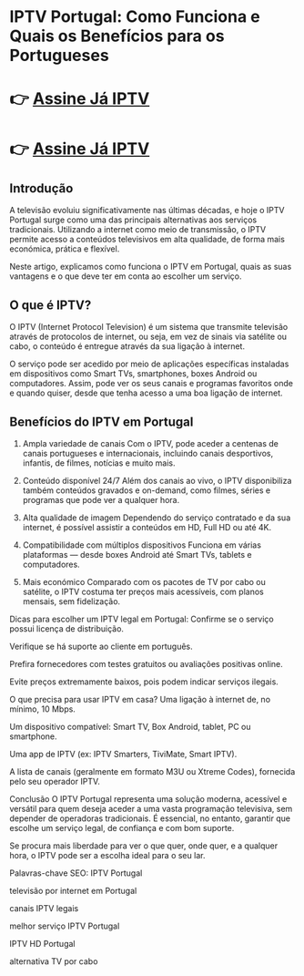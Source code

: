 # IPTV Portugal: Como Funciona e Quais os Benefícios para os Portugueses

# 👉 [Assine Já IPTV](https://pt.iptvportugal.pt/)

# 👉 [Assine Já IPTV](https://pt.iptvportugal.pt/)


## Introdução
A televisão evoluiu significativamente nas últimas décadas, e hoje o IPTV Portugal surge como uma das principais alternativas aos serviços tradicionais. Utilizando a internet como meio de transmissão, o IPTV permite acesso a conteúdos televisivos em alta qualidade, de forma mais económica, prática e flexível.

Neste artigo, explicamos como funciona o IPTV em Portugal, quais as suas vantagens e o que deve ter em conta ao escolher um serviço.

## O que é IPTV?
O IPTV (Internet Protocol Television) é um sistema que transmite televisão através de protocolos de internet, ou seja, em vez de sinais via satélite ou cabo, o conteúdo é entregue através da sua ligação à internet.

O serviço pode ser acedido por meio de aplicações específicas instaladas em dispositivos como Smart TVs, smartphones, boxes Android ou computadores. Assim, pode ver os seus canais e programas favoritos onde e quando quiser, desde que tenha acesso a uma boa ligação de internet.

## Benefícios do IPTV em Portugal
1. Ampla variedade de canais
Com o IPTV, pode aceder a centenas de canais portugueses e internacionais, incluindo canais desportivos, infantis, de filmes, notícias e muito mais.

2. Conteúdo disponível 24/7
Além dos canais ao vivo, o IPTV disponibiliza também conteúdos gravados e on-demand, como filmes, séries e programas que pode ver a qualquer hora.

3. Alta qualidade de imagem
Dependendo do serviço contratado e da sua internet, é possível assistir a conteúdos em HD, Full HD ou até 4K.

4. Compatibilidade com múltiplos dispositivos
Funciona em várias plataformas — desde boxes Android até Smart TVs, tablets e computadores.

5. Mais económico
Comparado com os pacotes de TV por cabo ou satélite, o IPTV costuma ter preços mais acessíveis, com planos mensais, sem fidelização.


Dicas para escolher um IPTV legal em Portugal:
Confirme se o serviço possui licença de distribuição.

Verifique se há suporte ao cliente em português.

Prefira fornecedores com testes gratuitos ou avaliações positivas online.

Evite preços extremamente baixos, pois podem indicar serviços ilegais.

O que precisa para usar IPTV em casa?
Uma ligação à internet de, no mínimo, 10 Mbps.

Um dispositivo compatível: Smart TV, Box Android, tablet, PC ou smartphone.

Uma app de IPTV (ex: IPTV Smarters, TiviMate, Smart IPTV).

A lista de canais (geralmente em formato M3U ou Xtreme Codes), fornecida pelo seu operador IPTV.

Conclusão
O IPTV Portugal representa uma solução moderna, acessível e versátil para quem deseja aceder a uma vasta programação televisiva, sem depender de operadoras tradicionais. É essencial, no entanto, garantir que escolhe um serviço legal, de confiança e com bom suporte.

Se procura mais liberdade para ver o que quer, onde quer, e a qualquer hora, o IPTV pode ser a escolha ideal para o seu lar.

Palavras-chave SEO:
IPTV Portugal

televisão por internet em Portugal

canais IPTV legais

melhor serviço IPTV Portugal

IPTV HD Portugal

alternativa TV por cabo

